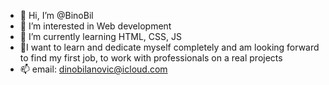 - 👋 Hi, I’m @BinoBil
- 👀 I’m interested in Web development
- 🌱 I’m currently learning HTML, CSS, JS
- 💞️I want to learn and dedicate myself completely and am looking forward to find my first job, to work with professionals on a real projects
- 📫 email: dinobilanovic@icloud.com


